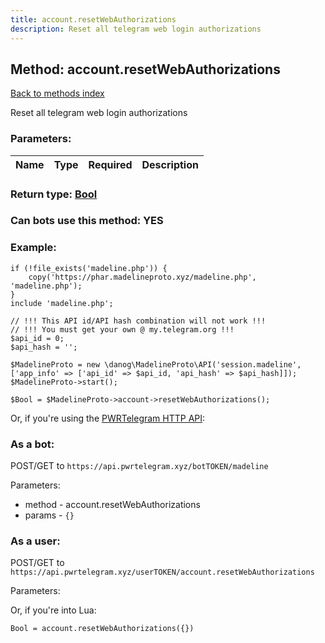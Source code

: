```yaml
---
title: account.resetWebAuthorizations
description: Reset all telegram web login authorizations
---
```

## Method: account.resetWebAuthorizations  
[Back to methods index](index.md)


Reset all telegram web login authorizations

### Parameters:

| Name     |    Type       | Required | Description |
|----------|---------------|----------|-------------|


### Return type: [Bool](../types/Bool.md)

### Can bots use this method: **YES**


### Example:


```
if (!file_exists('madeline.php')) {
    copy('https://phar.madelineproto.xyz/madeline.php', 'madeline.php');
}
include 'madeline.php';

// !!! This API id/API hash combination will not work !!!
// !!! You must get your own @ my.telegram.org !!!
$api_id = 0;
$api_hash = '';

$MadelineProto = new \danog\MadelineProto\API('session.madeline', ['app_info' => ['api_id' => $api_id, 'api_hash' => $api_hash]]);
$MadelineProto->start();

$Bool = $MadelineProto->account->resetWebAuthorizations();
```

Or, if you're using the [PWRTelegram HTTP API](https://pwrtelegram.xyz):

### As a bot:

POST/GET to `https://api.pwrtelegram.xyz/botTOKEN/madeline`

Parameters:

* method - account.resetWebAuthorizations
* params - `{}`



### As a user:

POST/GET to `https://api.pwrtelegram.xyz/userTOKEN/account.resetWebAuthorizations`

Parameters:




Or, if you're into Lua:

```
Bool = account.resetWebAuthorizations({})
```

